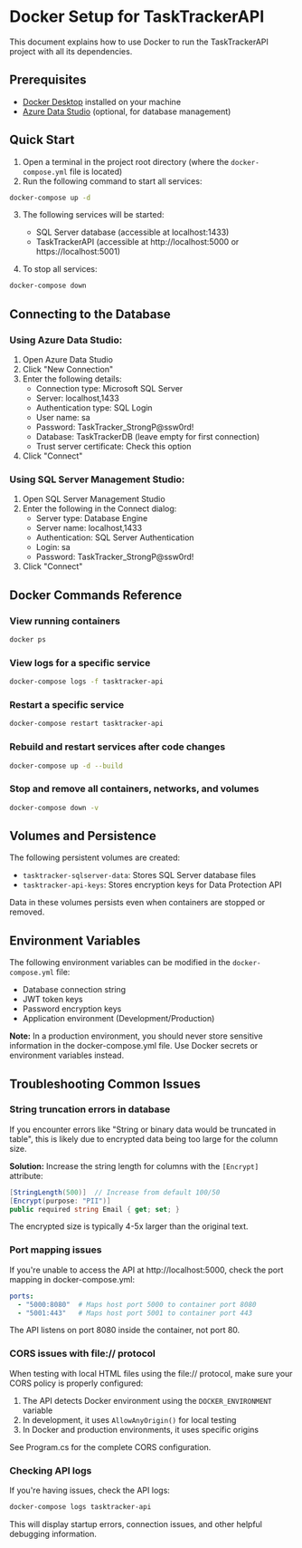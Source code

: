 # Docker Setup for TaskTrackerAPI

This document explains how to use Docker to run the TaskTrackerAPI project with all its dependencies.

## Prerequisites

- [Docker Desktop](https://www.docker.com/products/docker-desktop/) installed on your machine
- [Azure Data Studio](https://azure.microsoft.com/en-us/products/data-studio/) (optional, for database management)

## Quick Start

1. Open a terminal in the project root directory (where the `docker-compose.yml` file is located)
2. Run the following command to start all services:

```bash
docker-compose up -d
```

3. The following services will be started:
   - SQL Server database (accessible at localhost:1433)
   - TaskTrackerAPI (accessible at http://localhost:5000 or https://localhost:5001)

4. To stop all services:

```bash
docker-compose down
```

## Connecting to the Database

### Using Azure Data Studio:

1. Open Azure Data Studio
2. Click "New Connection"
3. Enter the following details:
   - Connection type: Microsoft SQL Server
   - Server: localhost,1433
   - Authentication type: SQL Login
   - User name: sa
   - Password: TaskTracker_StrongP@ssw0rd!
   - Database: TaskTrackerDB (leave empty for first connection)
   - Trust server certificate: Check this option
4. Click "Connect"

### Using SQL Server Management Studio:

1. Open SQL Server Management Studio
2. Enter the following in the Connect dialog:
   - Server type: Database Engine
   - Server name: localhost,1433
   - Authentication: SQL Server Authentication
   - Login: sa
   - Password: TaskTracker_StrongP@ssw0rd!
3. Click "Connect"

## Docker Commands Reference

### View running containers

```bash
docker ps
```

### View logs for a specific service

```bash
docker-compose logs -f tasktracker-api
```

### Restart a specific service

```bash
docker-compose restart tasktracker-api
```

### Rebuild and restart services after code changes

```bash
docker-compose up -d --build
```

### Stop and remove all containers, networks, and volumes

```bash
docker-compose down -v
```

## Volumes and Persistence

The following persistent volumes are created:

- `tasktracker-sqlserver-data`: Stores SQL Server database files
- `tasktracker-api-keys`: Stores encryption keys for Data Protection API

Data in these volumes persists even when containers are stopped or removed.

## Environment Variables

The following environment variables can be modified in the `docker-compose.yml` file:

- Database connection string
- JWT token keys
- Password encryption keys
- Application environment (Development/Production)

**Note:** In a production environment, you should never store sensitive information in the docker-compose.yml file. Use Docker secrets or environment variables instead.

## Troubleshooting Common Issues

### String truncation errors in database

If you encounter errors like "String or binary data would be truncated in table", this is likely due to encrypted data being too large for the column size.

**Solution:** Increase the string length for columns with the `[Encrypt]` attribute:

```csharp
[StringLength(500)]  // Increase from default 100/50
[Encrypt(purpose: "PII")]
public required string Email { get; set; }
```

The encrypted size is typically 4-5x larger than the original text.

### Port mapping issues

If you're unable to access the API at http://localhost:5000, check the port mapping in docker-compose.yml:

```yaml
ports:
  - "5000:8080"  # Maps host port 5000 to container port 8080
  - "5001:443"   # Maps host port 5001 to container port 443
```

The API listens on port 8080 inside the container, not port 80.

### CORS issues with file:// protocol

When testing with local HTML files using the file:// protocol, make sure your CORS policy is properly configured:

1. The API detects Docker environment using the `DOCKER_ENVIRONMENT` variable
2. In development, it uses `AllowAnyOrigin()` for local testing
3. In Docker and production environments, it uses specific origins

See Program.cs for the complete CORS configuration.

### Checking API logs

If you're having issues, check the API logs:

```bash
docker-compose logs tasktracker-api
```

This will display startup errors, connection issues, and other helpful debugging information. 